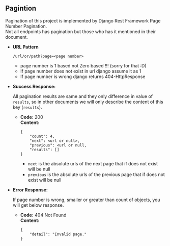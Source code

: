 **Pagintion**
----
 Pagination of this project is implemented by Django Rest Framework Page Number
 Pagination. </br> Not all endpoints has pagination but those who has it
 mentioned in their document.

*  **URL Pattern**

   `/url/or/path?page=<page number>` </br>
   
   * page number is 1 based not Zero based !!! (sorry for that :D)
   * If page number does not exist in url django assume it as 1
   * If page number is wrong django returns 404-HttpResponse

* **Success Response:**
  
    All pagination results are same and they only difference in value of
     `results`, so in other documents we will only describe the content of
     this key (`results`).

  * **Code:** 200 <br />
    **Content:** 
    
        {
            "count": 4,
            "next": <url or null>,
            "previous": <url or null,
            "results": []
        }
    
    * `next` is the absolute urls of the next page that if does not exist
    will be null
    * `previous` is the absolute urls of the previous page that if does not exist
    will be null
* **Error Response:**

    If page number is wrong, smaller or greater than count of objects,
    you will get below response.

  * **Code:** 404 Not Found <br />
    **Content:** 
    
        {
            "detail": "Invalid page."
        }
